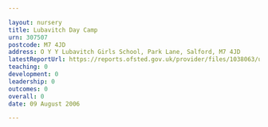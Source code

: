 ```yaml
---

layout: nursery
title: Lubavitch Day Camp
urn: 307507
postcode: M7 4JD
address: O Y Y Lubavitch Girls School, Park Lane, Salford, M7 4JD
latestReportUrl: https://reports.ofsted.gov.uk/provider/files/1038063/urn/307507.pdf
teaching: 0
development: 0
leadership: 0
outcomes: 0
overall: 0
date: 09 August 2006

---
```

